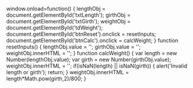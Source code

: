window.onload=function() {
	lengthObj = document.getElementById('txtLength');
	girthObj = document.getElementById('txtGirth');
	weightObj = document.getElementById('tdWeight');
	document.getElementById('btnReset').onclick = resetInputs;
	document.getElementById('btnCalc').onclick = calcWeight;
            }
            function resetInputs() {
                lengthObj.value = '';
                girthObj.value = '';
                weightObj.innerHTML = '';
            }
            function calcWeight() {
                var length = new Number(lengthObj.value);
                var girth = new Number(girthObj.value);
                weightObj.innerHTML = '';
                if(isNaN(length) || isNaN(girth)) {
                    alert('Invalid length or girth');
                    return;
                }
                weightObj.innerHTML = length*Math.pow(girth,2)/800;
            }
